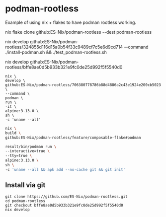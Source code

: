 # podman-rootless

Example of using nix + flakes to have podman rootless working.



nix flake clone github:ES-Nix/podman-rootless --dest podman-rootless

nix develop github:ES-Nix/podman-rootless/324855d116d15a0b54f33c9489cf7c5e6d9cd714 --command ./install-podman.sh && ./test_podman-rootless.sh

nix develop github:ES-Nix/podman-rootless/bffe8ae0d5b933b321e9fc0de25d992f5f5540d0

```
nix \
develop \
github:ES-Nix/podman-rootless/706380778786b88d4886a2c43e1924e200cb5023 \
--command \
podman \
run \
-it \
alpine:3.13.0 \
sh \
-c 'uname --all'
```

```bash
nix \
build \
github:ES-Nix/podman-rootless/feature/composable-flake#podman

result/bin/podman run \
--interactive=true \
--tty=true \
alpine:3.13.0 \
sh \
-c 'uname --all && apk add --no-cache git && git init'
```

## Install via git

```
git clone https://github.com/ES-Nix/podman-rootless.git
cd podman-rootless
git checkout bffe8ae0d5b933b321e9fc0de25d992f5f5540d0
nix develop
```
